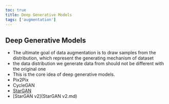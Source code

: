 ```yaml
---
toc: true
title: Deep Generative Models
tags: ['augmentation']
---
```



## Deep Generative Models
- The ultimate goal of data augmentation is to draw samples from the distribution, which represent the generating mechanism of dataset 
- the data distribution we generate data from should not be different with the original one 
- This is the core idea of deep generative models. 
- Pix2Pix 
- CycleGAN 
- [StarGAN](StarGAN.md)
- [StarGAN v2](StarGAN v2.md)



